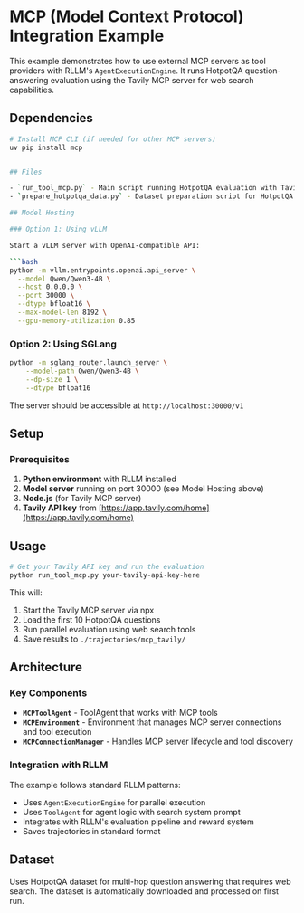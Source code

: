# MCP (Model Context Protocol) Integration Example

This example demonstrates how to use external MCP servers as tool providers with RLLM's `AgentExecutionEngine`. It runs HotpotQA question-answering evaluation using the Tavily MCP server for web search capabilities.

## Dependencies

```bash
# Install MCP CLI (if needed for other MCP servers)
uv pip install mcp


## Files

- `run_tool_mcp.py` - Main script running HotpotQA evaluation with Tavily MCP server
- `prepare_hotpotqa_data.py` - Dataset preparation script for HotpotQA

## Model Hosting

### Option 1: Using vLLM

Start a vLLM server with OpenAI-compatible API:

```bash
python -m vllm.entrypoints.openai.api_server \
  --model Qwen/Qwen3-4B \
  --host 0.0.0.0 \
  --port 30000 \
  --dtype bfloat16 \
  --max-model-len 8192 \
  --gpu-memory-utilization 0.85
```

### Option 2: Using SGLang

```bash
python -m sglang_router.launch_server \
    --model-path Qwen/Qwen3-4B \
    --dp-size 1 \
    --dtype bfloat16
```

The server should be accessible at `http://localhost:30000/v1`

## Setup

### Prerequisites

1. **Python environment** with RLLM installed
2. **Model server** running on port 30000 (see Model Hosting above)
3. **Node.js** (for Tavily MCP server)
4. **Tavily API key** from [https://app.tavily.com/home](https://app.tavily.com/home)

## Usage

```bash
# Get your Tavily API key and run the evaluation
python run_tool_mcp.py your-tavily-api-key-here
```

This will:
1. Start the Tavily MCP server via npx
2. Load the first 10 HotpotQA questions 
3. Run parallel evaluation using web search tools
4. Save results to `./trajectories/mcp_tavily/`

## Architecture

### Key Components

- **`MCPToolAgent`** - ToolAgent that works with MCP tools
- **`MCPEnvironment`** - Environment that manages MCP server connections and tool execution
- **`MCPConnectionManager`** - Handles MCP server lifecycle and tool discovery

### Integration with RLLM

The example follows standard RLLM patterns:
- Uses `AgentExecutionEngine` for parallel execution
- Uses `ToolAgent` for agent logic with search system prompt
- Integrates with RLLM's evaluation pipeline and reward system
- Saves trajectories in standard format

## Dataset

Uses HotpotQA dataset for multi-hop question answering that requires web search. The dataset is automatically downloaded and processed on first run.
